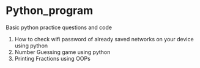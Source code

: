 # Python_program
Basic python practice questions and code

1. How to check wifi password of already saved networks on your device using python
2. Number Guessing game using python
3. Printing Fractions using OOPs